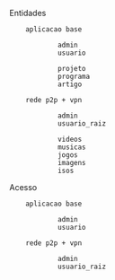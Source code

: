 Entidades

        aplicacao base

                admin
                usuario

                projeto
                programa
                artigo

        rede p2p + vpn

                admin
                usuario_raiz

                videos
                musicas
                jogos
                imagens
                isos


Acesso

        aplicacao base

                admin
                usuario

        rede p2p + vpn

                admin
                usuario_raiz
        